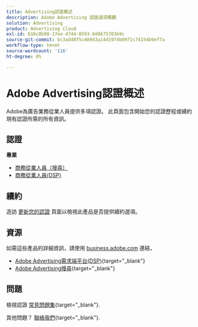 ```yaml
---
title: Advertising認證概述
description: Adobe Advertising 認證選項概觀
solution: Advertising
product: Advertising Cloud
exl-id: 616c8b98-17ee-4744-8593-8d8675703b9c
source-git-commit: bc3ad48f5c48943a14d1974b0971c74154b9ef7a
workflow-type: tm+mt
source-wordcount: '116'
ht-degree: 8%

---
```


# Adobe Advertising認證概述

Adobe為廣告業務從業人員提供多項認證。  此頁面包含開始您的認證歷程或續約現有認證所需的所有資訊。

## 認證

**專業**

* [商務從業人員（搜尋）](/help/certifications/aac/aac-search-p-business.md) <!--AD0-E501-->
* [商務從業人員(DSP)](/help/certifications/aac/aac-dsp-p-business.md) <!--AD0-E502-->

## 續約

造訪 [更新您的認證](/help/certifications/renew.md) 頁面以檢視此產品是否提供續約選項。

## 資源

如需這些產品的詳細資訊，請使用 [business.adobe.com](https://business.adobe.com/) 連結，

* [Adobe Advertising需求端平台(DSP)](https://business.adobe.com/products/advertising/demand-side-platform.html){target="_blank"}
* [Adobe Advertising搜尋](https://business.adobe.com/products/advertising/search-marketing-management.html){target="_blank"}

## 問題

檢視認證 [常見問題集](https://experienceleague.adobe.com/docs/certification/certification/faq.html){target="_blank"}.

其他問題？ [聯絡我們](mailto:certif@adobe.com){target="_blank"}.
